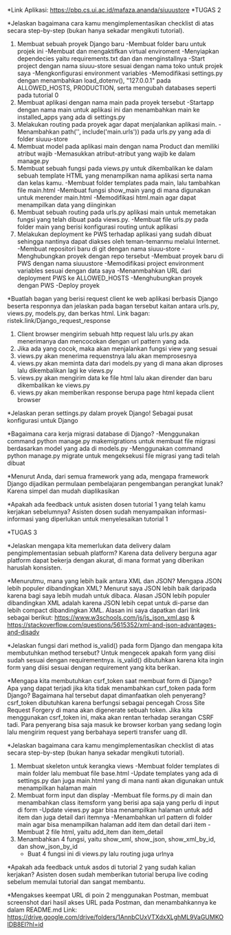 *Link Aplikasi: https://pbp.cs.ui.ac.id/mafaza.ananda/siuuustore
*TUGAS 2

*Jelaskan bagaimana cara kamu mengimplementasikan checklist di atas secara step-by-step (bukan hanya sekadar mengikuti tutorial).
1. Membuat sebuah proyek Django baru
   -Membuat folder baru untuk projek ini
   -Membuat dan mengaktifkan virtual enviroment
   -Menyiapkan dependecies yaitu requirements.txt dan dan menginstallnya
   -Start project dengan nama siuuu-store sesuai dengan nama toko untuk projek saya
   -Mengkonfigurasi environment variables 
   -Memodifikasi settings.py dengan menambahkan load_dotenv(), "127.0.0.1" pada ALLOWED_HOSTS, PRODUCTION, serta mengubah databases seperti pada tutorial 0 
2. Membuat aplikasi dengan nama main pada proyek tersebut
   -Startapp dengan nama main untuk aplikasi ini dan menambahkan main ke installed_apps yang ada di settings.py
3.  Melakukan routing pada proyek agar dapat menjalankan aplikasi main.
    -Menambahkan path('', include('main.urls')) pada urls.py yang ada di folder siuuu-store
4. Membuat model pada aplikasi main dengan nama Product dan memiliki atribut wajib
    -Memasukkan atribut-atribut yang wajib ke dalam manage.py
5. Membuat sebuah fungsi pada views.py untuk dikembalikan ke dalam sebuah template HTML yang menampilkan nama aplikasi serta nama dan kelas kamu.
    -Membuat folder templates pada main, lalu tambahkan file main.html
    -Membuat fungsi show_main yang di mana digunakan untuk merender main.html
    -Memodifikasi html.main agar dapat menampilkan data yang diinginkan
6. Membuat sebuah routing pada urls.py aplikasi main untuk memetakan fungsi yang telah dibuat pada views.py.
    -Membuat file urls.py pada folder main yang berisi konfigurasi routing untuk aplikasi
7. Melakukan deployment ke PWS terhadap aplikasi yang sudah dibuat sehingga nantinya dapat diakses oleh teman-temanmu melalui Internet.
    -Membuat repositori baru di git dengan nama siuuu-store
    -Menghubungkan proyek dengan repo tersebut
    -Membuat proyek baru di PWS dengan nama siuuustore
    -Memodifikasi project environment variables sesuai dengan data saya
    -Menanmbahkan URL dari deployment PWS ke ALLOWED_HOSTS
    -Menghubungkan proyek dengan PWS
    -Deploy proyek 

*Buatlah bagan yang berisi request client ke web aplikasi berbasis Django beserta responnya dan jelaskan pada bagan tersebut kaitan antara urls.py, views.py, models.py, dan berkas html.
Link bagan: ristek.link/Django_request_response
1. Client browser mengirim sebuah http request lalu urls.py akan menerimanya dan mencocokan dengan url pattern yang ada.
2. Jika ada yang cocok, maka akan menjalankan fungsi view yang sesuai
3. views.py akan menerima requenstnya lalu akan memprosesnya
4. views.py akan meminta data dari models.py yang di mana akan diproses lalu dikembalikan lagi ke views.py 
5. views.py akan mengirim data ke file html lalu akan dirender dan baru dikembalikan ke views.py
6. views.py akan memberikan response berupa page html kepada client browser

*Jelaskan peran settings.py dalam proyek Django!
Sebagai pusat konfigurasi untuk Django

*Bagaimana cara kerja migrasi database di Django?
-Menggunakan command python manage.py makemigrations untuk membuat file migrasi berdasarkan model yang ada di models.py
-Menggunakan command python manage.py migrate untuk mengeksekusi file migrasi yang tadi telah dibuat

*Menurut Anda, dari semua framework yang ada, mengapa framework Django dijadikan permulaan pembelajaran pengembangan perangkat lunak?
Karena simpel dan mudah diaplikasikan

*Apakah ada feedback untuk asisten dosen tutorial 1 yang telah kamu kerjakan sebelumnya?
Asisten dosen sudah menyampaikan informasi-informasi yang diperlukan untuk menyelesaikan tutorial 1

*TUGAS 3

*Jelaskan mengapa kita memerlukan data delivery dalam pengimplementasian sebuah platform?
Karena data delivery berguna agar platform dapat bekerja dengan akurat, di mana format yang diberikan haruslah konsisten.

*Menurutmu, mana yang lebih baik antara XML dan JSON? Mengapa JSON lebih populer dibandingkan XML?
Menurut saya JSON lebih baik daripada karena bagi saya lebih mudah untuk dibaca. Alasan JSON lebih populer dibandingkan XML adalah karena JSON lebih cepat untuk di-parse dan lebih compact dibandingkan XML. Alasan ini saya dapatkan dari link sebagai berikut: https://www.w3schools.com/js/js_json_xml.asp & https://stackoverflow.com/questions/5615352/xml-and-json-advantages-and-disadv

*Jelaskan fungsi dari method is_valid() pada form Django dan mengapa kita membutuhkan method tersebut?
Untuk mengecek apakah form yang diisi sudah sesuai dengan requirementnya. is_valid() dibutuhkan karena kita ingin form yang diisi sesuai dengan requirement yang kita berikan.

*Mengapa kita membutuhkan csrf_token saat membuat form di Django? Apa yang dapat terjadi jika kita tidak menambahkan csrf_token pada form Django? Bagaimana hal tersebut dapat dimanfaatkan oleh penyerang?
csrf_token dibutuhkan karena berfungsi sebagai pencegah Cross Site Request Forgery di mana akan digenerate sebuah token. Jika kita menggunakan csrf_token ini, maka akan rentan terhadap serangan CSRF tadi. Para penyerang bisa saja masuk ke browser korban yang sedang login lalu mengirim request yang berbahaya seperti transfer uang dll.

*Jelaskan bagaimana cara kamu mengimplementasikan checklist di atas secara step-by-step (bukan hanya sekadar mengikuti tutorial).
1. Membuat skeleton untuk kerangka views
    -Membuat folder templates di main folder lalu membuat file base.html
    -Update templates yang ada di settings.py dan juga main.html yang di mana nanti akan digunakan untuk menampilkan halaman main
2. Membuat form input dan display
    -Membuat file forms.py di main dan menambahkan class itemsform yang berisi apa saja yang perlu di input di form
    -Update views.py agar bisa menampilkan halaman untuk add item dan juga detail dari itemnya
    -Menambahkan url pattern di folder main agar bisa menampilkan halaman add item dan detail dari item
    -Membuat 2 file html, yaitu add_item dan item_detail
3. Menambahkan 4 fungsi, yaitu show_xml, show_json, show_xml_by_id, dan show_json_by_id
    - Buat 4 fungsi ini di views.py lalu routing juga urlnya
       
*Apakah ada feedback untuk asdos di tutorial 2 yang sudah kalian kerjakan?
Asisten dosen sudah memberikan tutorial berupa live coding sebelum memulai tutorial dan sangat membantu.

*Mengakses keempat URL di poin 2 menggunakan Postman, membuat screenshot dari hasil akses URL pada Postman, dan menambahkannya ke dalam README.md
Link: https://drive.google.com/drive/folders/1AnnbCUxVTXdxXLghML9VaGUMKOIDB8EI?hl=id